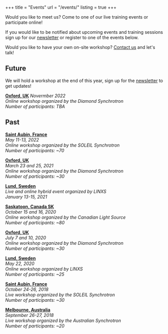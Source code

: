 +++
title = "Events"
url = "/events/"
listing = true
+++

Would you like to meet us? Come to one of our live training events or participate online!

If you would like to be notified about upcoming events and training sessions sign up for our [newsletter](/contact/#newsletter) or register to one of the events below.

Would you like to have your own on-site workshop? [Contact us](/contact/#formspree) and let's talk! 

## Future

We will hold a workshop at the end of this year, sign up for the [newsletter](https://quasar.codes/contact/) to get updates!

__[Oxford, UK](https://quasar.codes/events/)__
_Novermber 2022  
Online workshop organized by the Diamond Synchrotron   
Number of participants: TBA_


## Past

__[Saint Aubin, France](https://www.synchrotron-soleil.fr/en/events/stat-ir-6)__  
_May 11-13, 2022   
Online workshop organized by the SOLEIL Synchrotron   
Number of participants: ~70_

__[Oxford, UK](https://www.diamond.ac.uk/Home/Events/2021/Advanced-Infrared-microspectroscopy-analysis-training---QUASAR-software.html)__  
_March 23 and 25, 2021  
Online workshop organized by the Diamond Synchrotron   
Number of participants: ~30_

__[Lund, Sweden](https://indico.linxs.lu.se/event/165/)__  
_Live and online hybrid event organized by LINXS  
January 13-15, 2021_

__[Saskatoon, Canada SK](https://midir.lightsource.ca/quasar-workshop-2020/)__  
_October 15 and 16, 2020  
Online workshop organized by the Canadian Light Source  
Number of participants: ~80_

__[Oxford, UK](https://twitter.com/DiamondLightSou/status/1281636643137560576)__  
_July 7 and 10, 2020   
Online workshop organized by the Diamond Synchrotron   
Number of participants: ~30_

__[Lund, Sweden](https://www.linxs.se/events/2020/5/22/linxs-event-online-lecture-user-friendly-analysis-of-spectroscopy-data-with-quasar-multivariate-statistics-and-machine-learning)__  
_May 22, 2020  
Online workshop organized by LINXS  
Number of participants: ~25_

__[Saint Aubin, France](https://www.synchrotron-soleil.fr/en/events/school-statir-2018)__  
_October 24-26, 2018  
Live workshop organized by the SOLEIL Synchrotron  
Number of participants: ~30_

__[Melbourne, Australia](https://events01.synchrotron.org.au/event/91/timetable/?view=standard_inline_minutes)__  
_September 26-27, 2018  
Live workshop organized by the Australian Synchrotron  
Number of participants: ~20_

